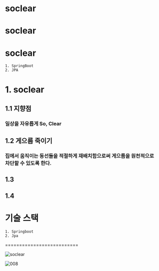 # soclear

# soclear

soclear
=====================
```
1. SpringBoot
2. JPA
```



# 1. soclear
## 1.1 지향점
### 일상을 자유롭게 So, Clear
## 1.2 게으름 죽이기
### 집에서 움직이는 동선들을 적절하게 재배치함으로써 게으름을 원천적으로 차단할 수 있도록 한다. 
## 1.3 
### 
## 1.4
### 



# 기술 스택
```
1. Springboot
2. Jpa
```
==========================

















![soclear](https://user-images.githubusercontent.com/89494907/182022639-b6acd38b-9be6-4596-8ae2-93cb378ca0cb.jpg)



![008](https://user-images.githubusercontent.com/89494907/182191680-30db6a9f-f748-4e4d-a40a-d9296332f1eb.jpg)

